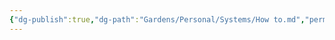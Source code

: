 ```yaml
---
{"dg-publish":true,"dg-path":"Gardens/Personal/Systems/How to.md","permalink":"/gardens/personal/systems/how-to/","noteIcon":1,"created":"","updated":""}
---
```



